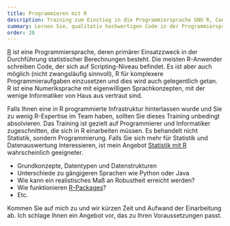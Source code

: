 ```yaml
---
title: Programmieren mit R
description: Training zum Einstieg in die Programmiersprache GNU R, Code-Entwicklung, Packages
summary: Lernen Sie, qualitativ hochwertigen Code in der Programmiersprache R zu entwickeln, als Packages für Ihre Anwender-Kollegen bereitzustellen oder in eine bestehende Infrastruktur zu integrieren.
order: 20
---
```


[R] ist eine Programmiersprache, deren primärer Einsatzzweck in der Durchführung statistischer Berechnungen besteht.
Die meisten R-Anwender schreiben Code, der sich auf Scripting-Niveau befindet.
Es ist aber auch möglich (nicht zwangsläufig sinnvoll), R für komplexere Programmieraufgaben einzusetzen und dies wird auch gelegentlich getan.
R ist eine Numeriksprache mit eigenwilligen Sprachkonzepten, mit der wenige Informatiker von Haus aus vertraut sind.

Falls Ihnen eine in R programmierte Infrastruktur hinterlassen wurde und Sie zu wenig R-Expertise im Team haben, sollten Sie dieses Training unbedingt absolvieren.
Das Training ist gezielt auf Programmierer und Informatiker zugeschnitten, die sich in R einarbeiten müssen.
Es behandelt nicht Statistik, sondern Programmierung.
Falls Sie sich mehr für Statistik und Datenauswertung interessieren, ist mein Angebot [Statistik mit R] wahrscheinlich geeigneter.

- Grundkonzepte, Datentypen und Datenstrukturen
- Unterschiede zu gängigeren Sprachen wie Python oder Java
- Wie kann ein realistisches Maß an Robustheit erreicht werden?
- Wie funktionieren [R-Packages]?
- Etc.

Kommen Sie auf mich zu und wir kürzen Zeit und Aufwand der Einarbeitung ab.
Ich schlage Ihnen ein Angebot vor, das zu Ihren Voraussetzungen passt.

[r]: https://www.r-project.org/
[r-packages]: https://r-pkgs.org/
[statistik mit r]: /products/trainings/r-statistik/

